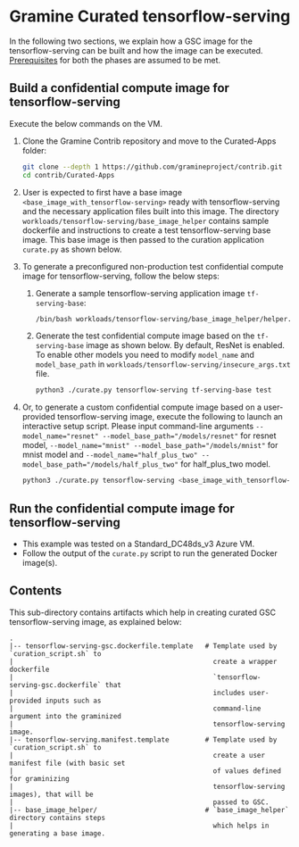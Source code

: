 # Gramine Curated tensorflow-serving
In the following two sections, we explain how a GSC image for the tensorflow-serving can be
built and how the image can be executed.
[Prerequisites](https://github.com/gramineproject/contrib/tree/master/Curated-Apps/README.md) for
both the phases are assumed to be met.

## Build a confidential compute image for tensorflow-serving
Execute the below commands on the VM.

1. Clone the Gramine Contrib repository and move to the Curated-Apps folder:
   ```sh
   git clone --depth 1 https://github.com/gramineproject/contrib.git
   cd contrib/Curated-Apps
   ```

2. User is expected to first have a base image `<base_image_with_tensorflow-serving>` ready with
   tensorflow-serving and the necessary application files built into this image. The
   directory `workloads/tensorflow-serving/base_image_helper` contains
   sample dockerfile and instructions to create a test tensorflow-serving
   base image. This base image is then passed to the curation application `curate.py` as shown
   below.

3. To generate a preconfigured non-production test confidential compute image for
   tensorflow-serving, follow the below steps:

   1. Generate a sample tensorflow-serving application image `tf-serving-base`:
      ```sh
      /bin/bash workloads/tensorflow-serving/base_image_helper/helper.sh
      ```

   2. Generate the test confidential compute image based on the `tf-serving-base` image as shown
      below. By default, ResNet is enabled. To enable other models you need to modify `model_name`
      and `model_base_path` in `workloads/tensorflow-serving/insecure_args.txt` file.
      ```sh
      python3 ./curate.py tensorflow-serving tf-serving-base test
      ```

4. Or, to generate a custom confidential compute image based on a user-provided tensorflow-serving
   image, execute the following to launch an interactive setup script. Please input command-line
   arguments `--model_name="resnet" --model_base_path="/models/resnet"` for resnet
   model, `--model_name="mnist" --model_base_path="/models/mnist"` for mnist model and
   `--model_name="half_plus_two" --model_base_path="/models/half_plus_two"` for half_plus_two
   model.
   ```sh
   python3 ./curate.py tensorflow-serving <base_image_with_tensorflow-serving>
   ```

## Run the confidential compute image for tensorflow-serving

- This example was tested on a Standard_DC48ds_v3 Azure VM.
- Follow the output of the `curate.py` script to run the generated Docker image(s).

## Contents
This sub-directory contains artifacts which help in creating curated GSC tensorflow-serving image,
as explained below:

    .
    |-- tensorflow-serving-gsc.dockerfile.template   # Template used by `curation_script.sh` to
    |                                                  create a wrapper dockerfile
    |                                                  `tensorflow-serving-gsc.dockerfile` that
    |                                                  includes user-provided inputs such as
    |                                                  command-line argument into the graminized
    |                                                  tensorflow-serving image.
    |-- tensorflow-serving.manifest.template         # Template used by `curation_script.sh` to
    |                                                  create a user manifest file (with basic set
    |                                                  of values defined for graminizing
    |                                                  tensorflow-serving images), that will be
    |                                                  passed to GSC.
    |-- base_image_helper/                           # `base_image_helper` directory contains steps
    |                                                  which helps in generating a base image.
